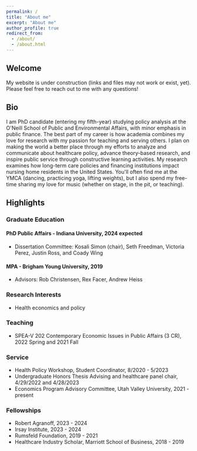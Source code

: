 ```yaml
---
permalink: /
title: "About me"
excerpt: "About me"
author_profile: true
redirect_from: 
  - /about/
  - /about.html
---
```


## Welcome
My website is under construction (links and files may not work or exist, yet). Please feel free to reach out to me with any questions!

## Bio
I am PhD candidate (entering my fifth-year) studying policy analysis at the O'Neill School of Public and Environmental Affairs, with minor emphasis in public finance. The best part of my career is how academia combines my love for research with my passion for teaching and serving others. I plan on making the world a better place through my efforts to analyze and communicate about healthcare policy, advance theory-based research, and inspire public service through constructive learning activities. 
My research examines how long-term care policies and financing institutions impact nursing home residents in the United States. You'll often find me at the YMCA (dancing, practicing yoga, lifting weights), but I also spend my free-time sharing my love for music (whether on stage, in the pit, or teaching). 

## Highlights 

### Graduate Education
#### PhD Public Affairs - Indiana University, 2024 expected  
* Dissertation Committee: Kosali Simon (chair), Seth Freedman, Victoria Perez, Justin Ross, and Coady Wing  

#### MPA - Brigham Young University, 2019  
* Advisors: Rob Christensen, Rex Facer, Andrew Heiss

### Research Interests
* Health economics and policy 

### Teaching
* SPEA-V 202 Contemporary Economic Issues in Public Affairs (3 CR), 2022 Spring and 2021 Fall 

### Service
* Health Policy Workshop, Student Coordinator, 8/2020 - 5/2023  
* Undergraduate Honors Thesis Advising and healthcare panel chair, 4/29/2022 and 4/28/2023  
* Economics Program Advisory Committee, Utah Valley University, 2021 - present  
  
### Fellowships
* Robert Agranoff, 2023 - 2024
* Irsay Institute, 2023 - 2024
* Rumsfeld Foundation, 2019 - 2021  
* Healthcare Industry Scholar, Marriott School of Business, 2018 - 2019  

